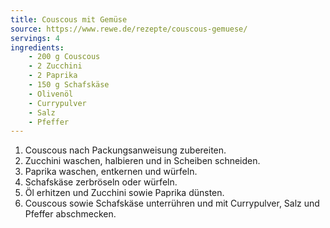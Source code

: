 ```yaml
---
title: Couscous mit Gemüse
source: https://www.rewe.de/rezepte/couscous-gemuese/
servings: 4
ingredients:
    - 200 g Couscous
    - 2 Zucchini
    - 2 Paprika
    - 150 g Schafskäse
    - Olivenöl
    - Currypulver
    - Salz
    - Pfeffer
---
```


1. Couscous nach Packungsanweisung zubereiten.
2. Zucchini waschen, halbieren und in Scheiben schneiden.
3. Paprika waschen, entkernen und würfeln.
4. Schafskäse zerbröseln oder würfeln.
5. Öl erhitzen und Zucchini sowie Paprika dünsten.
6. Couscous sowie Schafskäse unterrühren und mit Currypulver, Salz und Pfeffer abschmecken.
